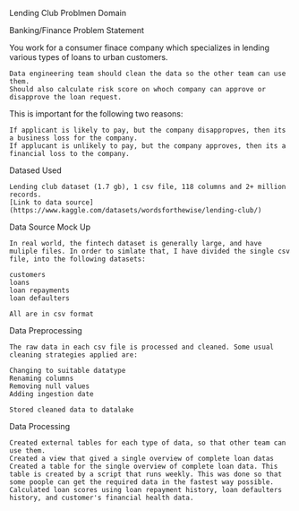 Lending Club
Problmen Domain

Banking/Finance
Problem Statement

You work for a consumer finace company which specializes in lending various types of loans to urban customers.

    Data engineering team should clean the data so the other team can use them.
    Should also calculate risk score on whoch company can approve or disapprove the loan request.

This is important for the following two reasons:

    If applicant is likely to pay, but the company disappropves, then its a business loss for the company.
    If applucant is unlikely to pay, but the company approves, then its a financial loss to the company.

Datased Used

    Lending club dataset (1.7 gb), 1 csv file, 118 columns and 2+ million records.
    [Link to data source] (https://www.kaggle.com/datasets/wordsforthewise/lending-club/)

Data Source Mock Up

    In real world, the fintech dataset is generally large, and have muliple files. In order to simlate that, I have divided the single csv file, into the following datasets:

    customers
    loans
    loan repayments
    loan defaulters

    All are in csv format

Data Preprocessing

    The raw data in each csv file is processed and cleaned. Some usual cleaning strategies applied are:

    Changing to suitable datatype
    Renaming columns
    Removing null values
    Adding ingestion date

    Stored cleaned data to datalake

Data Processing

    Created external tables for each type of data, so that other team can use them.
    Created a view that gived a single overview of complete loan datas
    Created a table for the single overview of complete loan data. This table is created by a script that runs weekly. This was done so that some poople can get the required data in the fastest way possible.
    Calculated loan scores using loan repayment history, loan defaulters history, and customer's financial health data.

